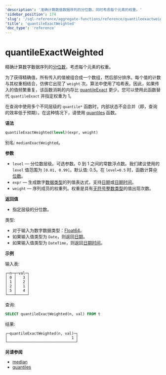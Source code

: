 ```yaml
---
'description': '准确计算数值数据序列的分位数，同时考虑每个元素的权重。'
'sidebar_position': 174
'slug': '/sql-reference/aggregate-functions/reference/quantileexactweighted'
'title': 'quantileExactWeighted'
'doc_type': 'reference'
---
```



# quantileExactWeighted

精确计算数字数据序列的[分位数](https://en.wikipedia.org/wiki/Quantile)，考虑每个元素的权重。

为了获得精确值，所有传入的值被组合成一个数组，然后部分排序。每个值的计数与其权重相结合，仿佛它出现了 `weight` 次。算法中使用了哈希表。因此，如果传入的值频繁重复，该函数消耗的内存比 [quantileExact](/sql-reference/aggregate-functions/reference/quantileexact#quantileexact) 更少。您可以使用此函数替代 `quantileExact` 并指定权重为 1。

在查询中使用多个不同层级的 `quantile*` 函数时，内部状态不会合并（即，查询的效率低于预期）。在这种情况下，请使用 [quantiles](../../../sql-reference/aggregate-functions/reference/quantiles.md#quantiles) 函数。

**语法**

```sql
quantileExactWeighted(level)(expr, weight)
```

别名: `medianExactWeighted`。

**参数**

- `level` — 分位数层级。可选参数。0 到 1 之间的常数浮点数。我们建议使用的 `level` 值范围为 `[0.01, 0.99]`。默认值: 0.5。在 `level=0.5` 时，函数计算[中位数](https://en.wikipedia.org/wiki/Median)。
- `expr` — 生成数字[数据类型](/sql-reference/data-types)的列值表达式，支持[日期](../../../sql-reference/data-types/date.md)或[日期时间](../../../sql-reference/data-types/datetime.md)。
- `weight` — 序列成员的权重列。权重是具有[无符号整数类型](../../../sql-reference/data-types/int-uint.md)的值出现次数。

**返回值**

- 指定层级的分位数。

类型:

- 对于输入为数字数据类型：[Float64](../../../sql-reference/data-types/float.md)。
- 如果输入值类型为 `Date`，则返回[日期](../../../sql-reference/data-types/date.md)。
- 如果输入值类型为 `DateTime`，则返回[日期时间](../../../sql-reference/data-types/datetime.md)。

**示例**

输入表:

```text
┌─n─┬─val─┐
│ 0 │   3 │
│ 1 │   2 │
│ 2 │   1 │
│ 5 │   4 │
└───┴─────┘
```

查询:

```sql
SELECT quantileExactWeighted(n, val) FROM t
```

结果:

```text
┌─quantileExactWeighted(n, val)─┐
│                             1 │
└───────────────────────────────┘
```

**另请参阅**

- [median](/sql-reference/aggregate-functions/reference/median)
- [quantiles](/sql-reference/aggregate-functions/reference/quantiles)
